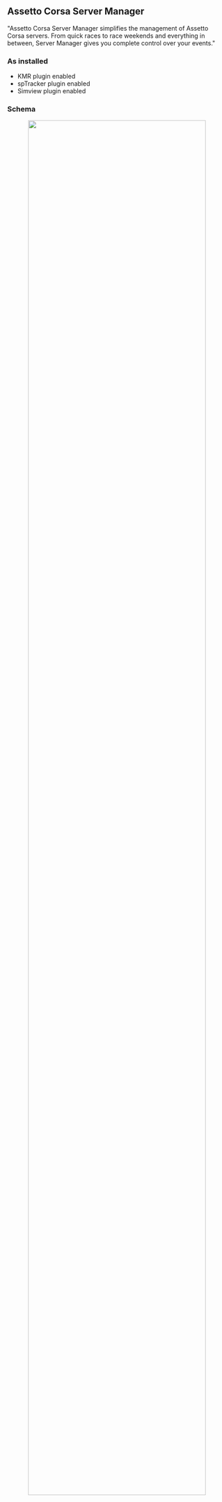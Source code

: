 ## Assetto Corsa Server Manager

"Assetto Corsa Server Manager simplifies the management of Assetto Corsa servers. From quick races to race weekends and everything in between, Server Manager gives you complete control over your events."

### As installed

* KMR plugin enabled
* spTracker plugin enabled
* Simview plugin enabled

### Schema

<p align="center">
  <img width="90%" height="auto" src="https://raw.githubusercontent.com/ianhaddock/acmanager/main/acmanager-schema.png">
</p>

